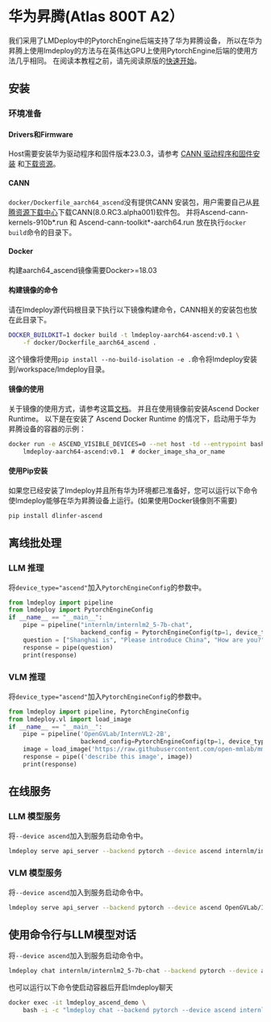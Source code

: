 # 华为昇腾(Atlas 800T A2）

我们采用了LMDeploy中的PytorchEngine后端支持了华为昇腾设备，
所以在华为昇腾上使用lmdeploy的方法与在英伟达GPU上使用PytorchEngine后端的使用方法几乎相同。
在阅读本教程之前，请先阅读原版的[快速开始](../get_started.md)。

## 安装

### 环境准备

#### Drivers和Firmware

Host需要安装华为驱动程序和固件版本23.0.3，请参考
[CANN 驱动程序和固件安装](https://www.hiascend.com/document/detail/zh/CANNCommunityEdition/80RC1alpha003/softwareinst/instg/instg_0019.html)
和[下载资源](https://www.hiascend.com/hardware/firmware-drivers/community?product=4&model=26&cann=8.0.RC3.alpha001&driver=1.0.0.2.alpha)。

#### CANN

`docker/Dockerfile_aarch64_ascend`没有提供CANN 安装包，用户需要自己从[昇腾资源下载中心](https://www.hiascend.com/developer/download/community/result?module=cann&cann=8.0.RC3.alpha001)下载CANN(8.0.RC3.alpha001)软件包。
并将Ascend-cann-kernels-910b\*.run 和 Ascend-cann-toolkit\*-aarch64.run 放在执行`docker build`命令的目录下。

#### Docker

构建aarch64_ascend镜像需要Docker>=18.03

#### 构建镜像的命令

请在lmdeploy源代码根目录下执行以下镜像构建命令，CANN相关的安装包也放在此目录下。

```bash
DOCKER_BUILDKIT=1 docker build -t lmdeploy-aarch64-ascend:v0.1 \
    -f docker/Dockerfile_aarch64_ascend .
```

这个镜像将使用`pip install --no-build-isolation -e .`命令将lmdeploy安装到/workspace/lmdeploy目录。

#### 镜像的使用

关于镜像的使用方式，请参考这篇[文档](https://www.hiascend.com/document/detail/zh/mindx-dl/60rc1/clusterscheduling/dockerruntimeug/dlruntime_ug_013.html)。
并且在使用镜像前安装Ascend Docker Runtime。
以下是在安装了 Ascend Docker Runtime 的情况下，启动用于华为昇腾设备的容器的示例：

```bash
docker run -e ASCEND_VISIBLE_DEVICES=0 --net host -td --entrypoint bash --name lmdeploy_ascend_demo \
    lmdeploy-aarch64-ascend:v0.1  # docker_image_sha_or_name
```

#### 使用Pip安装

如果您已经安装了lmdeploy并且所有华为环境都已准备好，您可以运行以下命令使lmdeploy能够在华为昇腾设备上运行。(如果使用Docker镜像则不需要)

```bash
pip install dlinfer-ascend
```

## 离线批处理

### LLM 推理

将`device_type="ascend"`加入`PytorchEngineConfig`的参数中。

```python
from lmdeploy import pipeline
from lmdeploy import PytorchEngineConfig
if __name__ == "__main__":
    pipe = pipeline("internlm/internlm2_5-7b-chat",
                    backend_config = PytorchEngineConfig(tp=1, device_type="ascend"))
    question = ["Shanghai is", "Please introduce China", "How are you?"]
    response = pipe(question)
    print(response)
```

### VLM 推理

将`device_type="ascend"`加入`PytorchEngineConfig`的参数中。

```python
from lmdeploy import pipeline, PytorchEngineConfig
from lmdeploy.vl import load_image
if __name__ == "__main__":
    pipe = pipeline('OpenGVLab/InternVL2-2B',
                    backend_config=PytorchEngineConfig(tp=1, device_type='ascend'))
    image = load_image('https://raw.githubusercontent.com/open-mmlab/mmdeploy/main/tests/data/tiger.jpeg')
    response = pipe(('describe this image', image))
    print(response)
```

## 在线服务

### LLM 模型服务

将`--device ascend`加入到服务启动命令中。

```bash
lmdeploy serve api_server --backend pytorch --device ascend internlm/internlm2_5-7b-chat
```

### VLM 模型服务

将`--device ascend`加入到服务启动命令中。

```bash
lmdeploy serve api_server --backend pytorch --device ascend OpenGVLab/InternVL2-2B
```

## 使用命令行与LLM模型对话

将`--device ascend`加入到服务启动命令中。

```bash
lmdeploy chat internlm/internlm2_5-7b-chat --backend pytorch --device ascend
```

也可以运行以下命令使启动容器后开启lmdeploy聊天

```bash
docker exec -it lmdeploy_ascend_demo \
    bash -i -c "lmdeploy chat --backend pytorch --device ascend internlm/internlm2_5-7b-chat"
```
